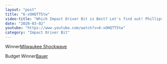 ```yaml
---
layout: "post"
title: "6-xOHQTT5tw"
video-title: "Which Impact Driver Bit is Best? Let's find out! Phillips #2 Showdown"
date: "2020-03-02"
youtube: "https://www.youtube.com/watch?v=6-xOHQTT5tw"
category: "Impact Driver Bit"
---
```

<div class="space-y-1"><p><span class="inline-flex items-center justify-center px-2 py-1 mr-2 text-sm font-semibold leading-none text-red-50 bg-red-600 rounded-full">Winner</span><a class="text-gray-900 hover:text-red-600 no-underline hover:no-underline" target="_blank" href="https://amzn.to/3j3Xh5u">Milwaukee Shockwave</a><br></p><p><span class="inline-flex items-center justify-center px-2 py-1 mr-2 text-sm font-semibold leading-none bg-white hover:bg-gray-100 text-gray-400 border border-gray-200 rounded-full">Budget Winner</span><a class="text-gray-900 hover:text-red-600 no-underline hover:no-underline" target="_blank" href="https://bit.ly/3j4pyJq">Bauer</a><br></p></div>